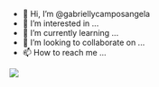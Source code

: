 - 👋 Hi, I’m @gabriellycamposangela
- 👀 I’m interested in ...
- 🌱 I’m currently learning ...
- 💞️ I’m looking to collaborate on ...
- 📫 How to reach me ...





![](https://media.tenor.com/cEv_NDZS6GsAAAAC/hello-its-me.gif)
